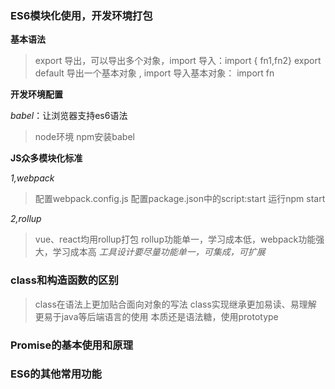 ### ES6模块化使用，开发环境打包
**基本语法**

> export 导出，可以导出多个对象，import 导入：import { fn1,fn2}
> export default 导出一个基本对象 , import 导入基本对象： import fn

**开发环境配置**

 _babel_：让浏览器支持es6语法

>  node环境
>  npm安装babel


**JS众多模块化标准**

_1,webpack_

> 配置webpack.config.js
> 配置package.json中的script:start
> 运行npm start

_2,rollup_

> vue、react均用rollup打包
> rollup功能单一，学习成本低，webpack功能强大，学习成本高
_工具设计要尽量功能单一，可集成，可扩展_

### class和构造函数的区别

> class在语法上更加贴合面向对象的写法
> class实现继承更加易读、易理解
> 更易于java等后端语言的使用
> 本质还是语法糖，使用prototype
### Promise的基本使用和原理
### ES6的其他常用功能
